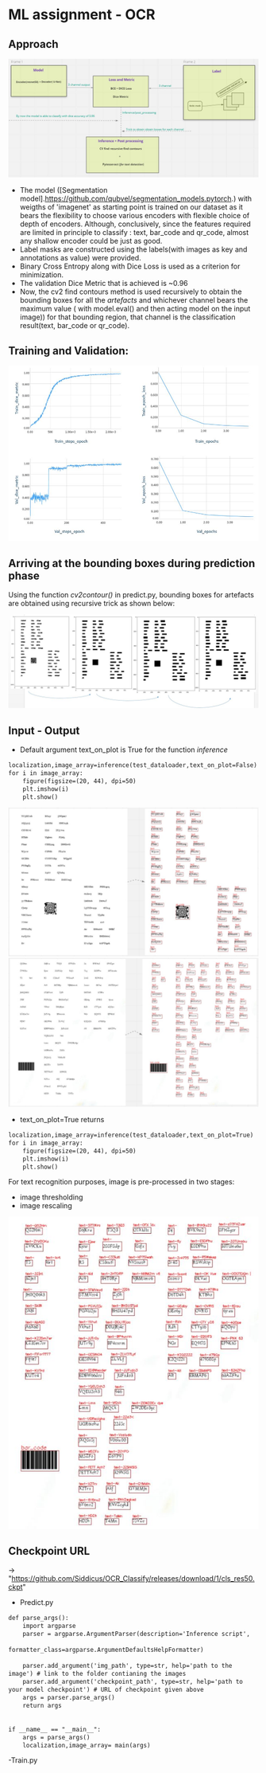 # ML assignment - OCR

## Approach

<img src="https://raw.githubusercontent.com/Siddicus/OCR_Classify/master/images/dl.JPG" >

- The model ([Segmentation model].https://github.com/qubvel/segmentation_models.pytorch.) with weigths of 'imagenet' as starting point is trained on our dataset as it bears the flexibility to choose various encoders with flexible choice of depth of encoders. Although, conclusively, since the features required are limited in principle to classify : text, bar_code and qr_code, almost any shallow encoder could be just as good. 
- Label masks are constructed using the labels(with images as key and annotations as value) were provided.
- Binary Cross Entropy along with Dice Loss is used as a criterion for minimization.
- The validation Dice Metric that is achieved is ~0.96 
- Now, the cv2 find contours method is used recursively to obtain the bounding boxes for all the *artefacts* and whichever channel bears the maximum value ( with model.eval() and then acting model on the input image))  for that bounding region, that channel is the classification result(text, bar_code or qr_code).  

## Training and Validation:

<img src="https://raw.githubusercontent.com/Siddicus/OCR_Classify/master/images/metricss.JPG" >

## Arriving at the bounding boxes during prediction phase
Using the function *cv2contour()* in predict.py, bounding boxes for artefacts are obtained using recursive trick as shown below:

<img src="https://raw.githubusercontent.com/Siddicus/OCR_Classify/master/images/sad.JPG" >

## Input - Output
- Default argument text_on_plot is True for the function *inference*
```
localization,image_array=inference(test_dataloader,text_on_plot=False)
for i in image_array:
    figure(figsize=(20, 44), dpi=50)
    plt.imshow(i)
    plt.show()
``` 
<img src="https://raw.githubusercontent.com/Siddicus/OCR_Classify/master/images/ocr.JPG" >

<img src="https://raw.githubusercontent.com/Siddicus/OCR_Classify/master/images/ocr2.JPG" >

- text_on_plot=True returns
```
localization,image_array=inference(test_dataloader,text_on_plot=True)
for i in image_array:
    figure(figsize=(20, 44), dpi=50)
    plt.imshow(i)
    plt.show()
```
For text recognition purposes, image is pre-processed in two stages:
 - image thresholding
 - image rescaling  

<img src="https://raw.githubusercontent.com/Siddicus/OCR_Classify/master/images/plottrue.JPG" >

## Checkpoint URL

-> "https://github.com/Siddicus/OCR_Classify/releases/download/1/cls_res50.ckpt"

- Predict.py
```
def parse_args():
    import argparse
    parser = argparse.ArgumentParser(description='Inference script',
                                     formatter_class=argparse.ArgumentDefaultsHelpFormatter)

    parser.add_argument('img_path', type=str, help='path to the image') # link to the folder contianing the images
    parser.add_argument('checkpoint_path', type=str, help='path to your model checkpoint') # URL of checkpoint given above
    args = parser.parse_args()
    return args


if __name__ == "__main__":
    args = parse_args()
    localization,image_array= main(args)
```
-Train.py 

